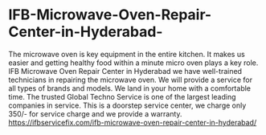 # IFB-Microwave-Oven-Repair-Center-in-Hyderabad-
The microwave oven is key equipment in the entire kitchen. It makes us easier and getting healthy food within a minute micro oven plays a key role. IFB Microwave Oven Repair Center in Hyderabad we have well-trained technicians in repairing the microwave oven. We will provide a service for all types of brands and models. We land in your home with a comfortable time. The trusted Global Techno Service is one of the largest leading companies in service. This is a doorstep service center, we charge only 350/- for service charge and we provide a warranty.  https://ifbservicefix.com/ifb-microwave-oven-repair-center-in-hyderabad/
